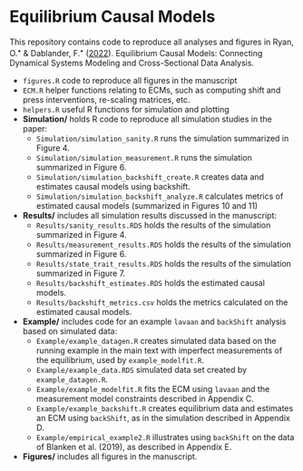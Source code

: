 # Equilibrium Causal Models
This repository contains code to reproduce all analyses and figures in Ryan, O.<sup>&#11089;</sup> \& Dablander, F.<sup>&#11089;</sup> ([2022](https://psyarxiv.com/q4d9g)). Equilibrium Causal Models: Connecting Dynamical Systems Modeling and Cross-Sectional Data Analysis.

- `figures.R` code to reproduce all figures in the manuscript
- `ECM.R` helper functions relating to ECMs, such as computing shift and press interventions, re-scaling matrices, etc.
- `helpers.R` useful R functions for simulation and plotting
- **Simulation/** holds R code to reproduce all simulation studies in the paper:
    - `Simulation/simulation_sanity.R` runs the simulation summarized in Figure 4.
    - `Simulation/simulation_measurement.R` runs the simulation summarized in Figure 6.
    - `Simulation/simulation_backshift_create.R` creates data and estimates causal models using backshift.
    - `Simulation/simulation_backshift_analyze.R` calculates metrics of estimated causal models (summarized in Figures 10 and 11)
- **Results/** includes all simulation results discussed in the manuscript:
    - `Results/sanity_results.RDS` holds the results of the simulation summarized in Figure 4.
    - `Results/measurement_results.RDS` holds the results of the simulation summarized in Figure 6.
    - `Results/state_trait_results.RDS` holds the results of the simulation summarized in Figure 7.
    - `Results/backshift_estimates.RDS` holds the estimated causal models.
    - `Results/backshift_metrics.csv` holds the metrics calculated on the estimated causal models.
- **Example/** includes code for an example `lavaan` and `backShift` analysis based on simulated data:
    - `Example/example_datagen.R` creates simulated data based on the running example in the main text with imperfect measurements of the equilibrium, used by `example_modelfit.R`.
    - `Example/example_data.RDS` simulated data set created by `example_datagen.R`.
    - `Example/example_modelfit.R` fits the ECM using `lavaan` and the measurement model constraints described in Appendix C.
    - `Example/example_backshift.R` creates equilibrium data and estimates an ECM using `backShift`, as in the simulation described in Appendix D.
    - `Example/empirical_example2.R` illustrates using `backShift` on the data of Blanken et al. (2019), as described in Appendix E.
- **Figures/** includes all figures in the manuscript.

